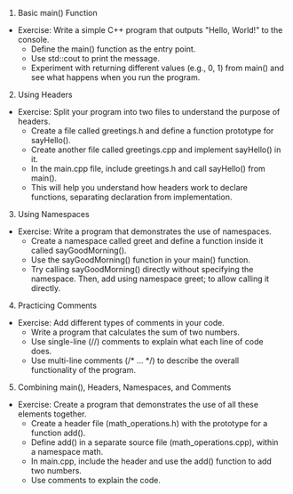 1. Basic main() Function
- Exercise: Write a simple C++ program that outputs "Hello, World!" to the console.
    * Define the main() function as the entry point.
    * Use std::cout to print the message.
    * Experiment with returning different values (e.g., 0, 1) from main() and see what happens when you run the program.
2. Using Headers
- Exercise: Split your program into two files to understand the purpose of headers.
    * Create a file called greetings.h and define a function prototype for sayHello().
    * Create another file called greetings.cpp and implement sayHello() in it.
    * In the main.cpp file, include greetings.h and call sayHello() from main().
    * This will help you understand how headers work to declare functions, separating declaration from implementation.
3. Using Namespaces
- Exercise: Write a program that demonstrates the use of namespaces.
    * Create a namespace called greet and define a function inside it called sayGoodMorning().
    * Use the sayGoodMorning() function in your main() function.
    * Try calling sayGoodMorning() directly without specifying the namespace. Then, add using namespace greet; to allow calling it directly.
4. Practicing Comments
- Exercise: Add different types of comments in your code.
    * Write a program that calculates the sum of two numbers.
    * Use single-line (//) comments to explain what each line of code does.
    * Use multi-line comments (/* ... */) to describe the overall functionality of the program.
5. Combining main(), Headers, Namespaces, and Comments
- Exercise: Create a program that demonstrates the use of all these elements together.
    * Create a header file (math_operations.h) with the prototype for a function add().
    * Define add() in a separate source file (math_operations.cpp), within a namespace math.
    * In main.cpp, include the header and use the add() function to add two numbers.
    * Use comments to explain the code.
